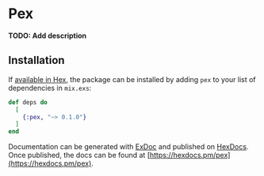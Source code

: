 # Pex

**TODO: Add description**

## Installation

If [available in Hex](https://hex.pm/docs/publish), the package can be installed
by adding `pex` to your list of dependencies in `mix.exs`:

```elixir
def deps do
  [
    {:pex, "~> 0.1.0"}
  ]
end
```

Documentation can be generated with [ExDoc](https://github.com/elixir-lang/ex_doc)
and published on [HexDocs](https://hexdocs.pm). Once published, the docs can
be found at [https://hexdocs.pm/pex](https://hexdocs.pm/pex).


